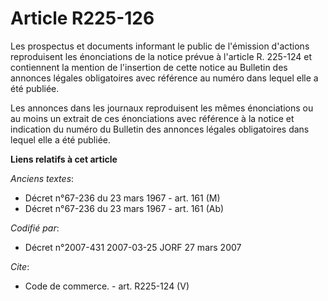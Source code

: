 # Article R225-126

Les prospectus et documents informant le public de l'émission d'actions reproduisent les énonciations de la notice prévue à
l'article R. 225-124 et contiennent la mention de l'insertion de cette notice au Bulletin des annonces légales obligatoires
avec référence au numéro dans lequel elle a été publiée. 

Les annonces dans les journaux reproduisent les mêmes énonciations ou au moins un extrait de ces énonciations avec référence
à la notice et indication du numéro du Bulletin des annonces légales obligatoires dans lequel elle a été publiée.

**Liens relatifs à cet article**

_Anciens textes_:

  - Décret n°67-236 du 23 mars 1967 - art. 161 (M)
  - Décret n°67-236 du 23 mars 1967 - art. 161 (Ab)

_Codifié par_:

  - Décret n°2007-431 2007-03-25 JORF 27 mars 2007

_Cite_:

  - Code de commerce. - art. R225-124 (V)
